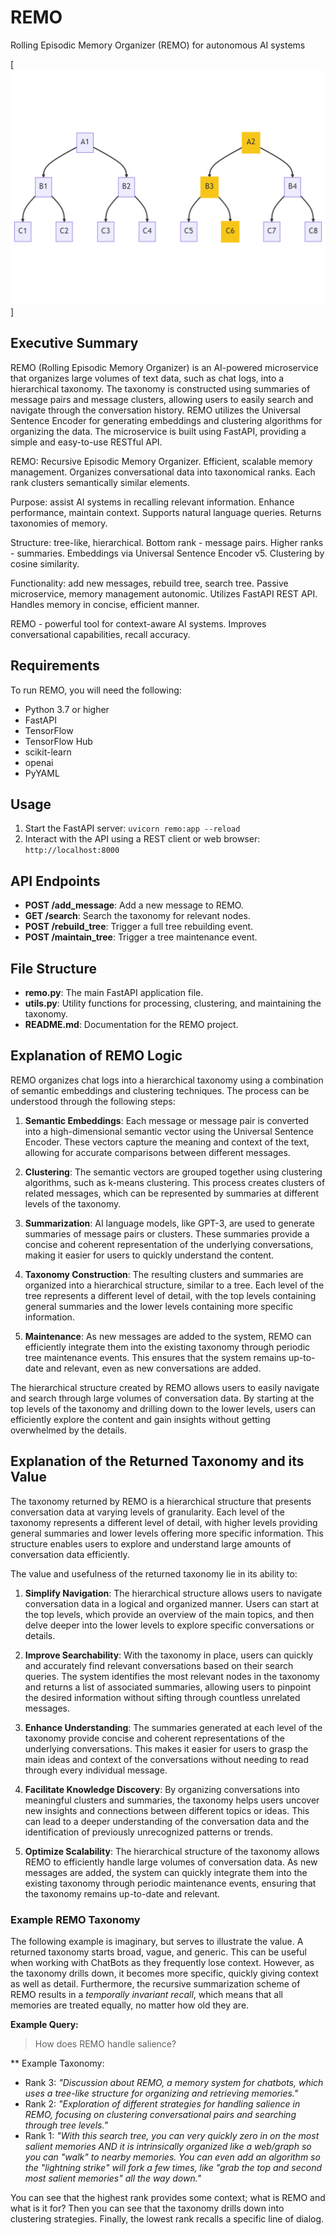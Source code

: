 # REMO

Rolling Episodic Memory Organizer (REMO) for autonomous AI systems

[![Binary Search Tree with Lightning Strike](diagram.png)]

## Executive Summary 

REMO (Rolling Episodic Memory Organizer) is an AI-powered microservice that organizes large volumes of text data, such as chat logs, into a hierarchical taxonomy. The taxonomy is constructed using summaries of message pairs and message clusters, allowing users to easily search and navigate through the conversation history. REMO utilizes the Universal Sentence Encoder for generating embeddings and clustering algorithms for organizing the data. The microservice is built using FastAPI, providing a simple and easy-to-use RESTful API.

REMO: Recursive Episodic Memory Organizer. Efficient, scalable memory management. Organizes conversational data into taxonomical ranks. Each rank clusters semantically similar elements.

Purpose: assist AI systems in recalling relevant information. Enhance performance, maintain context. Supports natural language queries. Returns taxonomies of memory.

Structure: tree-like, hierarchical. Bottom rank - message pairs. Higher ranks - summaries. Embeddings via Universal Sentence Encoder v5. Clustering by cosine similarity.

Functionality: add new messages, rebuild tree, search tree. Passive microservice, memory management autonomic. Utilizes FastAPI REST API. Handles memory in concise, efficient manner.

REMO - powerful tool for context-aware AI systems. Improves conversational capabilities, recall accuracy.

## Requirements

To run REMO, you will need the following:

- Python 3.7 or higher
- FastAPI
- TensorFlow
- TensorFlow Hub
- scikit-learn
- openai
- PyYAML


## Usage

1. Start the FastAPI server: `uvicorn remo:app --reload`
2. Interact with the API using a REST client or web browser: `http://localhost:8000`


## API Endpoints

- **POST /add_message**: Add a new message to REMO.
- **GET /search**: Search the taxonomy for relevant nodes.
- **POST /rebuild_tree**: Trigger a full tree rebuilding event.
- **POST /maintain_tree**: Trigger a tree maintenance event.

## File Structure

- **remo.py**: The main FastAPI application file.
- **utils.py**: Utility functions for processing, clustering, and maintaining the taxonomy.
- **README.md**: Documentation for the REMO project.

## Explanation of REMO Logic

REMO organizes chat logs into a hierarchical taxonomy using a combination of semantic embeddings and clustering techniques. The process can be understood through the following steps:

1. **Semantic Embeddings**: Each message or message pair is converted into a high-dimensional semantic vector using the Universal Sentence Encoder. These vectors capture the meaning and context of the text, allowing for accurate comparisons between different messages.

2. **Clustering**: The semantic vectors are grouped together using clustering algorithms, such as k-means clustering. This process creates clusters of related messages, which can be represented by summaries at different levels of the taxonomy.

3. **Summarization**: AI language models, like GPT-3, are used to generate summaries of message pairs or clusters. These summaries provide a concise and coherent representation of the underlying conversations, making it easier for users to quickly understand the content.

4. **Taxonomy Construction**: The resulting clusters and summaries are organized into a hierarchical structure, similar to a tree. Each level of the tree represents a different level of detail, with the top levels containing general summaries and the lower levels containing more specific information.

5. **Maintenance**: As new messages are added to the system, REMO can efficiently integrate them into the existing taxonomy through periodic tree maintenance events. This ensures that the system remains up-to-date and relevant, even as new conversations are added.

The hierarchical structure created by REMO allows users to easily navigate and search through large volumes of conversation data. By starting at the top levels of the taxonomy and drilling down to the lower levels, users can efficiently explore the content and gain insights without getting overwhelmed by the details.

## Explanation of the Returned Taxonomy and its Value

The taxonomy returned by REMO is a hierarchical structure that presents conversation data at varying levels of granularity. Each level of the taxonomy represents a different level of detail, with higher levels providing general summaries and lower levels offering more specific information. This structure enables users to explore and understand large amounts of conversation data efficiently.

The value and usefulness of the returned taxonomy lie in its ability to:

1. **Simplify Navigation**: The hierarchical structure allows users to navigate conversation data in a logical and organized manner. Users can start at the top levels, which provide an overview of the main topics, and then delve deeper into the lower levels to explore specific conversations or details.

2. **Improve Searchability**: With the taxonomy in place, users can quickly and accurately find relevant conversations based on their search queries. The system identifies the most relevant nodes in the taxonomy and returns a list of associated summaries, allowing users to pinpoint the desired information without sifting through countless unrelated messages.

3. **Enhance Understanding**: The summaries generated at each level of the taxonomy provide concise and coherent representations of the underlying conversations. This makes it easier for users to grasp the main ideas and context of the conversations without needing to read through every individual message.

4. **Facilitate Knowledge Discovery**: By organizing conversations into meaningful clusters and summaries, the taxonomy helps users uncover new insights and connections between different topics or ideas. This can lead to a deeper understanding of the conversation data and the identification of previously unrecognized patterns or trends.

5. **Optimize Scalability**: The hierarchical structure of the taxonomy allows REMO to efficiently handle large volumes of conversation data. As new messages are added, the system can quickly integrate them into the existing taxonomy through periodic maintenance events, ensuring that the taxonomy remains up-to-date and relevant.


### Example REMO Taxonomy

The following example is imaginary, but serves to illustrate the value. A returned taxonomy starts broad, vague, and generic. This can be useful when working with ChatBots as they frequently lose context. However, as the taxonomy drills down, it becomes more specific, quickly giving context as well as detail. Furthermore, the recursive summarization scheme of REMO results in a *temporally invariant recall*, which means that all memories are treated equally, no matter how old they are. 

**Example Query:** 

> How does REMO handle salience?

** Example Taxonomy:

- Rank 3: *"Discussion about REMO, a memory system for chatbots, which uses a tree-like structure for organizing and retrieving memories."*
- Rank 2: *"Exploration of different strategies for handling salience in REMO, focusing on clustering conversational pairs and searching through tree levels."*
- Rank 1: *"With this search tree, you can very quickly zero in on the most salient memories AND it is intrinsically organized like a web/graph so you can "walk" to nearby memories. You can even add an algorithm so the "lightning strike" will fork a few times, like "grab the top and second most salient memories" all the way down."*

You can see that the highest rank provides some context; what is REMO and what is it for? Then you can see that the taxonomy drills down into clustering strategies. Finally, the lowest rank recalls a specific line of dialog.